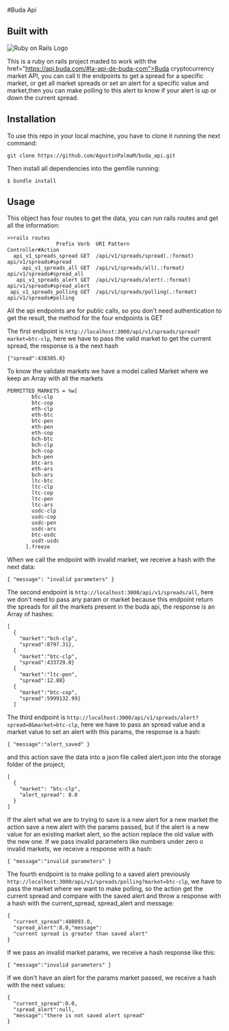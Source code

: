 #Buda Api

## Built with

![Ruby on Rails Logo](https://upload.wikimedia.org/wikipedia/commons/thumb/1/16/Ruby_on_Rails-logo.png/220px-Ruby_on_Rails-logo.png)

This is a ruby on rails project maded to work with the <a>href="https://api.buda.com/#la-api-de-buda-com">Buda cryptocurrency market API<a>, you can call ti the endpoints to get a spread for a specific market, or get all market spreads or set an alert for a specific value and market,then you can make polling to this alert to know if your alert is up or down the current spread.

## Installation

To use this repo in your local machine, you have to clone it running the next command:

```
git clone https://github.com/AgustinPalmaM/buda_api.git
```

Then install all dependencies into the gemfile running:

```
$ bundle install
```

## Usage

This object has four routes to get the data, you can run rails routes and get all the information:

```
>>rails routes
                Prefix Verb  URI Pattern                       Controller#Action
  api_v1_spreads_spread GET  /api/v1/spreads/spread(.:format)  api/v1/spreads#spread
     api_v1_spreads_all GET  /api/v1/spreads/all(.:format)     api/v1/spreads#spread_all
   api_v1_spreads_alert GET  /api/v1/spreads/alert(.:format)   api/v1/spreads#spread_alert
 api_v1_spreads_polling GET  /api/v1/spreads/polling(.:format) api/v1/spreads#polling
```

All the api endpoints are for public calls, so you don't need authentication to get the result, the method for the four endpoints is GET

The first endpoint is ```http://localhost:3000/api/v1/spreads/spread?market=btc-clp```, here we have to pass the valid market to get the current spread, the response is a the next hash

```
{"spread":438305.0}
```
To know the validate markets we have a model called Market where we keep an Array with all the markets

```
PERMITTED_MARKETS = %w[
        btc-clp
        btc-cop
        eth-clp
        eth-btc
        btc-pen
        eth-pen
        eth-cop
        bch-btc
        bch-clp
        bch-cop
        bch-pen
        btc-ars
        eth-ars
        bch-ars
        ltc-btc
        ltc-clp
        ltc-cop
        ltc-pen
        ltc-ars
        usdc-clp
        usdc-cop
        usdc-pen
        usdc-ars
        btc-usdc
        usdt-usdc
      ].freeze
```

When we call the endpoint with invalid market, we receive a hash with the next data:

```
{ "message": "invalid parameters" }
```
The second endpoint is ```http://localhost:3000/api/v1/spreads/all```, here we don't need to pass any param or market because this endpoint return the spreads for all the markets present in the buda api, the response is an Array of hashes:

```
[
  {
    "market":"bch-clp",
    "spread":8797.31},
  {
    "market":"btc-clp",
    "spread":433729.0}
  {
    "market":"ltc-pen",
    "spread":12.88}
  {
    "market":"btc-cop",
    "spread":5999132.99}
  ]
```
The third endpoint is ```http://localhost:3000/api/v1/spreads/alert?spread=8&market=btc-clp```, here we have to pass an spread value and a market value to set an alert with this params, the response is a hash:

```
{ "message":"alert_saved" }
```

and this action save the data into a json file called alert.json into the storage folder of the project;

```
[
  {
    "market": "btc-clp",
    "alert_spread": 8.0
  }
]
```
If the alert what we are to trying to save is a new alert for a new market the action save a new alert with the params passed, but if the alert is a new value for an existing market alert, so the action replace the old value with the new one.
If we pass invalid parameters like numbers under zero o invalid markets, we receive a response with a hash:

```
{ "message":"invalid parameters" }
```
The fourth endpoint is to make polling to a saved alert previously ```http://localhost:3000/api/v1/spreads/polling?market=btc-clp```, we have to pass the market where we want to make polling, so the action get the current spread and compare with the saved alert and throw a response with a hash with the current_spread, spread_alert and message:

```
{
  "current_spread":488093.0,
  "spread_alert":8.0,"message":
  "current spread is greater than saved alert"
}
```
If we pass an invalid market params, we receive a hash response like this:

```
{ "message":"invalid parameters" }
```
If we don't have an alert for the params market passed, we receive a hash with the next values:

```
{
  "current_spread":0.0,
  "spread_alert":null,
  "message":"there is not saved alert spread"
}
```

